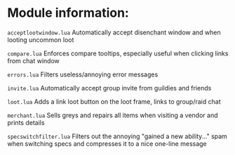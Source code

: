 # Module information:

`acceptlootwindow.lua` Automatically accept disenchant window and when looting uncommon loot

`compare.lua` Enforces compare tooltips, especially useful when clicking links from chat window

`errors.lua` Filters useless/annoying error messages

`invite.lua` Automatically accept group invite from guildies and friends

`loot.lua` Adds a link loot button on the loot frame, links to group/raid chat

`merchant.lua` Sells greys and repairs all items when visiting a vendor and prints details

`specswitchfilter.lua` Filters out the annoying "gained a new ability..." spam when switching specs
and compresses it to a nice one-line message
